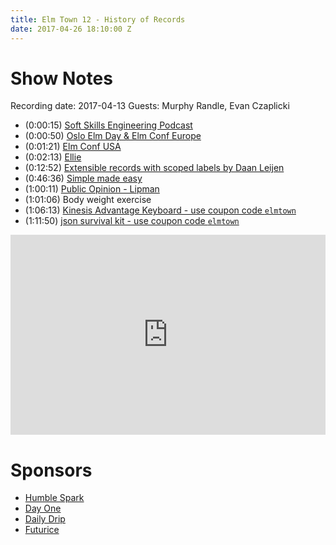 ```yaml
---
title: Elm Town 12 - History of Records
date: 2017-04-26 18:10:00 Z
---
```


# Show Notes

Recording date: 2017-04-13
Guests: Murphy Randle, Evan Czaplicki

- (0:00:15) [Soft Skills Engineering Podcast](http://softskills.audio/)
- (0:00:50) [Oslo Elm Day & Elm Conf Europe](https://osloelmday.no/)
- (0:01:21) [Elm Conf USA](https://www.elm-conf.us/)
- (0:02:13) [Ellie](https://ellie-app.com/new)
- (0:12:52) [Extensible records with scoped labels by Daan Leijen](https://www.microsoft.com/en-us/research/publication/extensible-records-with-scoped-labels/)
- (0:46:36) [Simple made easy](https://www.infoq.com/presentations/Simple-Made-Easy)
- (1:00:11) [Public Opinion - Lipman](http://www.goodreads.com/book/show/920442.Public_Opinion)
- (1:01:06) Body weight exercise
- (1:06:13) [Kinesis Advantage Keyboard - use coupon code `elmtown`](https://www.kinesis-ergo.com/shop/advantage2/)
- (1:11:50) [json survival kit - use coupon code `elmtown`](https://www.brianthicks.com/post/2017/01/06/announcing-the-json-survival-kit/)

<iframe src="https://cast.rocks/player/6039/Episode-12--History-of-Records.mp3?episodeTitle=History%20in%20Elm%20Town%2C%20Records!%20-%20Episode%2012&podcastTitle=Elm%20Town&episodeDate=April%2026th%2C%202017&imageURL=https%3A%2F%2Fcast.rocks%2Fhosting%2F6039%2Ffeeds%2F8YSE5.jpg&itunesLink=https%3A%2F%2Fitunes.apple.com%2Fus%2Fpodcast%2Felm-town%2Fid1158047037%3Fmt%3D2" style="border: none; min-height: 265px; max-height: 320px; max-width: 558px; min-width: 270px; width: 100%; height: 100%;" scrollbars="no"></iframe>


# Sponsors

- [Humble Spark](https://www.humblespark.com/)
- [Day One](https://dayoneapp.com)
- [Daily Drip](https://www.dailydrip.com/)
- [Futurice](http://futurice.com/)
